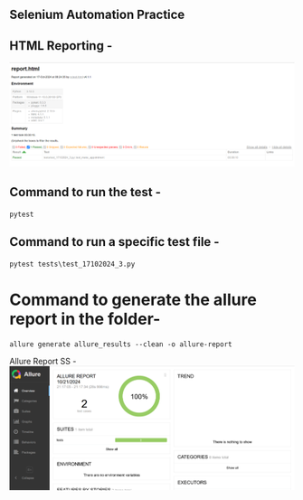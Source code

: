 ## Selenium Automation Practice

## HTML Reporting - 
![img.png](img.png)

## Command to run the test - 
```aiignore
pytest
```

## Command to run a specific test file - 
```aiignore
pytest tests\test_17102024_3.py
```

# Command to generate the allure report in the folder-
```aiignore
allure generate allure_results --clean -o allure-report
```

Allure Report SS - 
![img_1.png](img_1.png)